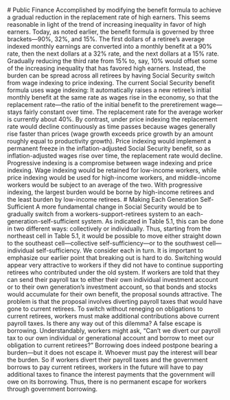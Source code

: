 \# Public Finance Accomplished by modifying the benefit formula to achieve a gradual reduction in the replacement rate of high earners. This seems reasonable in light of the trend of increasing inequality in favor of high earners. Today, as noted earlier, the benefit formula is governed by three brackets—90%, 32%, and 15%. The first dollars of a retiree’s average indexed monthly earnings are converted into a monthly benefit at a 90% rate, then the next dollars at a 32% rate, and the next dollars at a 15% rate. Gradually reducing the third rate from 15% to, say, 10% would offset some of the increasing inequality that has favored high earners. Instead, the burden can be spread across all retirees by having Social Security switch from wage indexing to price indexing. The current Social Security benefit formula uses wage indexing: It automatically raises a new retiree’s initial monthly benefit at the same rate as wages rise in the economy, so that the replacement rate—the ratio of the initial benefit to the preretirement wage—stays fairly constant over time. The replacement rate for the average worker is currently about 40%. By contrast, under price indexing the replacement rate would decline continuously as time passes because wages generally rise faster than prices (wage growth exceeds price growth by an amount roughly equal to productivity growth). Price indexing would implement a permanent freeze in the inflation-adjusted Social Security benefit, so as inflation-adjusted wages rise over time, the replacement rate would decline. Progressive indexing is a compromise between wage indexing and price indexing. Wage indexing would be retained for low-income workers, while price indexing would be used for high-income workers, and middle-income workers would be subject to an average of the two. With progressive indexing, the largest burden would be borne by high-income retirees and the least burden by low-income retirees. # Making Each Generation Self-Sufficient A more fundamental change in Social Security would be to gradually switch from a workers-support-retirees system to an each-generation-self-sufficient system. As indicated in Table 5.1, this can be done in two different ways: collectively or individually. Thus, starting from the northeast cell in Table 5.1, it would be possible to move either straight down to the southeast cell—collective self-sufficiency—or to the southwest cell—individual self-sufficiency. We consider each in turn. It is important to emphasize our earlier point that breaking out is hard to do. Switching would appear very attractive to workers if they did not have to continue supporting retirees who contributed under the old system. If workers are told that they can send their payroll tax to either their own individual investment account or to their own generation’s investment account, so that bonds and stocks would accumulate for their own benefit, the proposal sounds attractive. The problem is that the proposal involves diverting payroll taxes that would have gone to current retirees. To switch without reneging on obligations to current retirees, workers must make additional contributions above current payroll taxes. Is there any way out of this dilemma? A false escape is borrowing. Understandably, workers might ask, “Can’t we divert our payroll tax to our own individual or generational account and borrow to meet our obligation to current retirees?” Borrowing does indeed postpone bearing a burden—but it does not escape it. Whoever must pay the interest will bear the burden. So if workers divert their payroll taxes and the government borrows to pay current retirees, workers in the future will have to pay additional taxes to finance the interest payments that the government will owe on its borrowing. Thus, there is no permanent escape for workers through government borrowing.
